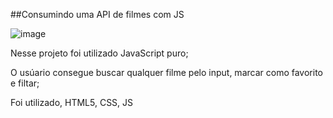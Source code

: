 ##Consumindo uma API de filmes com JS

![image](https://github.com/ViniciusG03/apifilmesdom/assets/142799171/a1b8d2b3-4bd9-4a35-98c4-7901e4901054)

Nesse projeto foi utilizado JavaScript puro;

O usúario consegue buscar qualquer filme pelo input, marcar como favorito e filtar;

Foi utilizado, HTML5, CSS, JS
